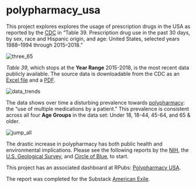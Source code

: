 # polypharmacy_usa

This project explores explores the usage of prescription drugs in the USA as reported by the [CDC](https://www.cdc.gov/nchs/hus/contents2019.htm#Table-039) in “Table 39. Prescription drug use in the past 30 days, by sex, race and Hispanic origin, and age: United States, selected years 1988–1994 through 2015–2018.” 

![three_65](https://user-images.githubusercontent.com/12042357/172053200-4b0b4f8b-a365-4e09-a26d-4aecdebd48ff.png)


<em>Table 39</em>, which stops at the <strong>Year Range</strong> 2015-2018, is the most recent data publicly available. The source data is downloadable from the CDC as an [Excel file](https://www.cdc.gov/nchs/hus/contents2019.htm#Table-039) and a [PDF](https://www.cdc.gov/nchs/data/hus/2019/039-508.pdf).

![data_trends](https://user-images.githubusercontent.com/12042357/172053421-3f67ed69-2866-4094-9d59-36ebbabf3c6e.jpg)


The data shows over time a disturbing prevalence towards [polypharmacy](https://www.physio-pedia.com/Polypharmacy): the “use of multiple medications by a patient.” This prevalence is consistent across all four <strong>Age Groups</strong> in the data set: Under 18, 18-44, 45-64, and 65 & older.

![jump_all](https://user-images.githubusercontent.com/12042357/172053224-bb7a800a-3956-4609-911a-7dd5b286466b.png)


The drastic increase in polypharmacy has both public health and environmental implications. Please see the following reports by the [NIH](https://www.nia.nih.gov/news/dangers-polypharmacy-and-case-deprescribing-older-adults), the [U.S. Geological Survey](https://toxics.usgs.gov/highlights/antidepressants_fish.html), and [Circle of Blue](https://www.circleofblue.org/2011/world/unprescribed-u-s-pharmaceutical-industry-fights-to-avoid-paying-for-drug-disposal-programs/), to start.

This project has an associated dashboard at RPubs: [Polypharmacy USA](https://rpubs.com/Thom_JH/polypharmacy_usa).

The report was completed for the Substack [American Exile](https://americanexile.substack.com/).
